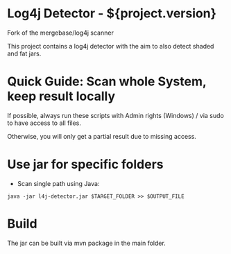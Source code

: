 # Log4j Detector - ${project.version}
Fork of the mergebase/log4j scanner


This project contains a log4j detector with the aim to also detect shaded and fat jars.

# Quick Guide: Scan whole System, keep result locally

If possible, always run these scripts with Admin rights (Windows) / via sudo to have access to all files.

Otherwise, you will only get a partial result due to missing access.

# Use jar for specific folders
- Scan single path using Java: 
```
java -jar l4j-detector.jar $TARGET_FOLDER >> $OUTPUT_FILE
```

# Build
The jar can be built via mvn package in the main folder.
